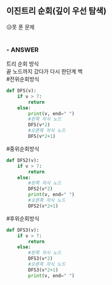 
## 이진트리 순회(깊이 우선 탐색)
😥못 푼 문제  
<br>

### - ANSWER
트리 순회 방식   
끝 노드까지 갔다가 다시 한단계 백   
#전위순회방식
```python
def DFS(v):
    if v > 7:
        return
    else:
        print(v, end=" ")
        #왼쪽 자식 노드
        DFS(v*2)
        #오른쪽 자식 노드
        DFS(v*2+1)
```

#중위순회방식
```python
def DFS2(v):
    if v > 7:
        return
    else:
        #왼쪽 자식 노드
        DFS2(v*2)
        print(v, end=" ")
        #오른쪽 자식 노드
        DFS2(v*2+1)
```

#후위순회방식
```python
def DFS3(v):
    if v > 7:
        return
    else:
        #왼쪽 자식 노드
        DFS3(v*2)
        #오른쪽 자식 노드
        DFS3(v*2+1)
        print(v, end=" ")
```